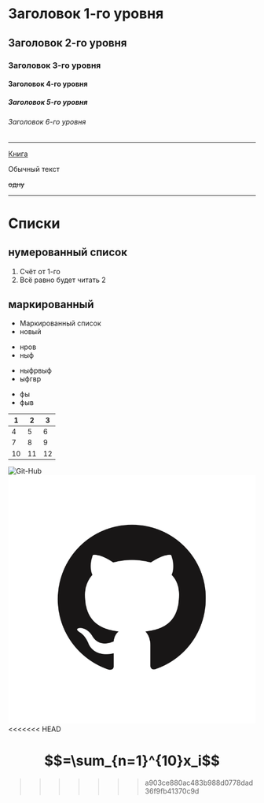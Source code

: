 # Заголовок 1-го уровня
## Заголовок 2-го уровня
### Заголовок 3-го уровня
#### Заголовок 4-го уровня
##### Заголовок 5-го уровня
###### Заголовок 6-го уровня

-----------
[Книга](https://vk-book.ru/kniga-128-receptov-php/)

Обычный текст

~~одну~~

---------
Списки <!-- Заголовок 1-го уровня -->
=====

нумерованный список
----
1. Счёт от 1-го
3. Всё равно будет читать  2

маркированный
---

* Маркированный список
* новый

+ нров
+ ныф

- ныфрвыф
- ыфгвр

* фы
* фыв

|1|2|3|
|-|-|-|
|4|5|6|
|7|8|9|
|10|11|12|

![Git-Hub](https://cdn.iconscout.com/icon/free/png-256/github-149-624845.png "Изображение")
![Git-Hub с пк](github.png)
<<<<<<< HEAD

$$=\sum_{n=1}^{10}x_i$$
=======
>>>>>>> a903ce880ac483b988d0778dad36f9fb41370c9d

